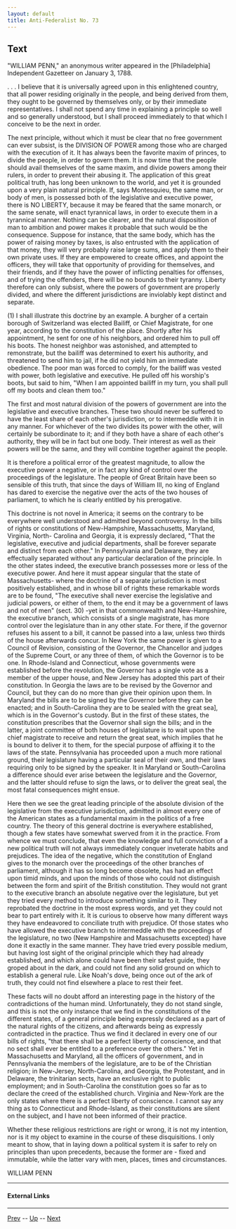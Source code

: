 ```yaml
---
layout: default
title: Anti-Federalist No. 73
---
```


## Text

"WILLIAM PENN," an anonymous writer appeared in the [Philadelphia] Independent Gazetteer on January 3, 1788.

. . . I believe that it is universally agreed upon in this enlightened country, that all power residing originally in the people, and being derived from them, they ought to be governed by themselves only, or by their immediate representatives. I shall not spend any time in explaining a principle so well and so generally understood, but I shall proceed immediately to that which I conceive to be the next in order.

The next principle, without which it must be clear that no free government can ever subsist, is the DIVISION OF POWER among those who are charged with the execution of it. It has always been the favorite maxim of princes, to divide the people, in order to govern them. It is now time that the people should avail themselves of the same maxim, and divide powers among their rulers, in order to prevent their abusing it. The application of this great political truth, has long been unknown to the world, and yet it is grounded upon a very plain natural principle. If, says Montesquieu, the same man, or body of men, is possessed both of the legislative and executive power, there is NO LIBERTY, because it may be feared that the same monarch, or the same senate, will enact tyrannical laws, in order to execute them in a tyrannical manner. Nothing can be clearer, and the natural disposition of man to ambition and power makes it probable that such would be the consequence. Suppose for instance, that the same body, which has the power of raising money by taxes, is also entrusted with the application of that money, they will very probably raise large sums, and apply them to their own private uses. If they are empowered to create offices, and appoint the officers, they will take that opportunity of providing for themselves, and their friends, and if they have the power of inflicting penalties for offenses, and of trying the offenders, there will be no bounds to their tyranny. Liberty therefore can only subsist, where the powers of government are properly divided, and where the different jurisdictions are inviolably kept distinct and separate.

(1) I shall illustrate this doctrine by an example. A burgher of a certain borough of Switzerland was elected Bailiff, or Chief Magistrate, for one year, according to the constitution of the place. Shortly after his appointment, he sent for one of his neighbors, and ordered him to pull off his boots. The honest neighbor was astonished, and attempted to remonstrate, but the bailiff was determined to exert his authority, and threatened to send him to jail, if he did not yield him an immediate obedience. The poor man was forced to comply, for the bailiff was vested with power, both legislative and executive. He pulled off his worship's boots, but said to him, "When I am appointed bailiff in my turn, you shall pull off my boots and clean them too."

The first and most natural division of the powers of government are into the legislative and executive branches. These two should never be suffered to have the least share of each other's jurisdiction, or to intermeddle with it in any manner. For whichever of the two divides its power with the other, will certainly be subordinate to it; and if they both have a share of each other's authority, they will be in fact but one body. Their interest as well as their powers will be the same, and they will combine together against the people.

It is therefore a political error of the greatest magnitude, to allow the executive power a negative, or in fact any kind of control over the proceedings of the legislature. The people of Great Britain have been so sensible of this truth, that since the days of William III, no king of England has dared to exercise the negative over the acts of the two houses of parliament, to which he is clearly entitled by his prerogative.

This doctrine is not novel in America; it seems on the contrary to be everywhere well understood and admitted beyond controversy. In the bills of rights or constitutions of New-Hampshire, Massachusetts, Maryland, Virginia, North- Carolina and Georgia, it is expressly declared, "That the legislative, executive and judicial departments, shall be forever separate and distinct from each other." In Pennsylvania and Delaware, they are effectually separated without any particular declaration of the principle. In the other states indeed, the executive branch possesses more or less of the executive power. And here it must appear singular that the state of Massachusetts- where the doctrine of a separate jurisdiction is most positively established, and in whose bill of rights these remarkable words are to be found, "The executive shall never exercise the legislative and judicial powers, or either of them, to the end it may be a government of laws and not of men" (sect. 30) -yet in that commonwealth and New-Hampshire, the executive branch, which consists of a single magistrate, has more control over the legislature than in any other state. For there, if the governor refuses his assent to a bill, it cannot be passed into a law, unless two thirds of the house afterwards concur. In New York the same power is given to a Council of Revision, consisting of the Governor, the Chancellor and judges of the Supreme Court, or any three of them, of which the Governor is to be one. In Rhode-Island and Connecticut, whose governments were established before the revolution, the Governor has a single vote as a member of the upper house, and New Jersey has adopted this part of their constitution. In Georgia the laws are to be revised by the Governor and Council, but they can do no more than give their opinion upon them. In Maryland the bills are to be signed by the Governor before they can be enacted; and in South-Carolina they are to be sealed with the great sea], which is in the Governor's custody. But in the first of these states, the constitution prescribes that the Governor shall sign the bills; and in the latter, a joint committee of both houses of legislature is to wait upon the chief magistrate to receive and return the great seat, which implies that he is bound to deliver it to them, for the special purpose of affixing it to the laws of the state. Pennsylvania has proceeded upon a much more rational ground, their legislature having a particular seal of their own, and their laws requiring only to be signed by the speaker. It in Maryland or South-Carolina a difference should ever arise between the legislature and the Governor, and the latter should refuse to sign the laws, or to deliver the great seal, the most fatal consequences might ensue.

Here then we see the great leading principle of the absolute division of the legislative from the executive jurisdiction, admitted in almost every one of the American states as a fundamental maxim in the politics of a free country. The theory of this general doctrine is everywhere established, though a few states have somewhat swerved from it in the practice. From whence we must conclude, that even the knowledge and full conviction of a new political truth will not always immediately conquer inveterate habits and prejudices. The idea of the negative, which the constitution of England gives to the monarch over the proceedings of the other branches of parliament, although it has so long become obsolete, has had an effect upon timid minds, and upon the minds of those who could not distinguish between the form and spirit of the British constitution. They would not grant to the executive branch an absolute negative over the legislature, but yet they tried every method to introduce something similar to it. They reprobated the doctrine in the most express words, and yet they could not bear to part entirely with it. It is curious to observe how many different ways they have endeavored to conciliate truth with prejudice. Of those states who have allowed the executive branch to intermeddle with the proceedings of the legislature, no two (New Hampshire and Massachusetts excepted) have done it exactly in the same manner. They have tried every possible medium, but having lost sight of the original principle which they had already established, and which alone could have been their safest guide, they groped about in the dark, and could not find any solid ground on which to establish a general rule. Like Noah's dove, being once out of the ark of truth, they could not find elsewhere a place to rest their feet.

These facts will no doubt afford an interesting page in the history of the contradictions of the human mind. Unfortunately, they do not stand single, and this is not the only instance that we find in the constitutions of the different states, of a general principle being expressly declared as a part of the natural rights of the citizens, and afterwards being as expressly contradicted in the practice. Thus we find it declared in every one of our bills of rights, "that there shall be a perfect liberty of conscience, and that no sect shall ever be entitled to a preference over the others." Yet in Massachusetts and Maryland, all the officers of government, and in Pennsylvania the members of the legislature, are to be of the Christian religion; in New-Jersey, North-Carolina, and Georgia, the Protestant, and in Delaware, the trinitarian sects, have an exclusive right to public employment; and in South-Carolina the constitution goes so far as to declare the creed of the established church. Virginia and New-York are the only states where there is a perfect liberty of conscience. I cannot say any thing as to Connecticut and Rhode-Island, as their constitutions are silent on the subject, and I have not been informed of their practice.

Whether these religious restrictions are right or wrong, it is not my intention, nor is it my object to examine in the course of these disquisitions. I only meant to show, that in laying down a political system it is safer to rely on principles than upon precedents, because the former are - fixed and immutable, while the latter vary with men, places, times and circumstances.

WILLIAM PENN

---
#### External Links

---

[Prev](72.md) -- [Up](README.md) -- [Next](74.md)